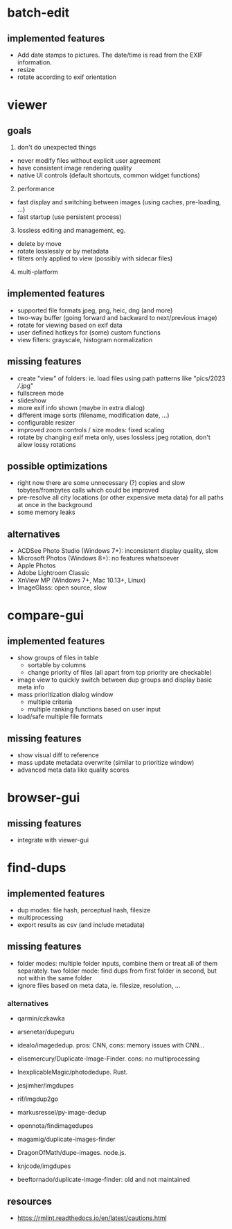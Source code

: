 # batch-edit

## implemented features

- Add date stamps to pictures. The date/time is read from the EXIF information.
- resize
- rotate according to exif orientation

# viewer

## goals

1. don't do unexpected things
  - never modify files without explicit user agreement
  - have consistent image rendering quality
  - native UI controls (default shortcuts, common widget functions)
2. performance
  - fast display and switching between images (using caches, pre-loading, ...)
  - fast startup (use persistent process)
3. lossless editing and management, eg.
  - delete by move
  - rotate losslessly or by metadata
  - filters only applied to view (possibly with sidecar files)
4. multi-platform

## implemented features

- supported file formats jpeg, png, heic, dng (and more)
- two-way buffer (going forward and backward to next/previous image)
- rotate for viewing based on exif data
- user defined hotkeys for (some) custom functions
- view filters: grayscale, histogram normalization

## missing features

- create "view" of folders: ie. load files using path patterns like "pics/2023 */*.jpg"
- fullscreen mode
- slideshow
- more exif info shown (maybe in extra dialog)
- different image sorts (filename, modification date, ...)
- configurable resizer
- improved zoom controls / size modes: fixed scaling
- rotate by changing exif meta only, uses lossless jpeg rotation, don't allow lossy rotations

## possible optimizations

- right now there are some unnecessary (?) copies and slow tobytes/frombytes calls which could be improved
- pre-resolve all city locations (or other expensive meta data) for all paths at once in the background
- some memory leaks

## alternatives

- ACDSee Photo Studio (Windows 7+): inconsistent display quality, slow
- Microsoft Photos (Windows 8+): no features whatsoever
- Apple Photos
- Adobe Lightroom Classic
- XnView MP (Windows 7+, Mac 10.13+, Linux)
- ImageGlass: open source, slow

# compare-gui

## implemented features

- show groups of files in table
  - sortable by columns
  - change priority of files (all apart from top priority are checkable)
- image view to quickly switch between dup groups and display basic meta info
- mass prioritization dialog window
  - multiple criteria
  - multiple ranking functions based on user input
- load/safe multiple file formats

## missing features

- show visual diff to reference
- mass update metadata overwrite (similar to prioritize window)
- advanced meta data like quality scores

# browser-gui

## missing features

- integrate with viewer-gui

# find-dups

## implemented features

- dup modes: file hash, perceptual hash, filesize
- multiprocessing
- export results as csv (and include metadata)

## missing features

- folder modes: multiple folder inputs, combine them or treat all of them separately. two folder mode: find dups from first folder in second, but not within the same folder
- ignore files based on meta data, ie. filesize, resolution, ...

### alternatives

- qarmin/czkawka
- arsenetar/dupeguru

- idealo/imagededup. pros: CNN, cons: memory issues with CNN...
- elisemercury/Duplicate-Image-Finder. cons: no multiprocessing
- InexplicableMagic/photodedupe. Rust.
- jesjimher/imgdupes
- rif/imgdup2go
- markusressel/py-image-dedup
- opennota/findimagedupes
- magamig/duplicate-images-finder
- DragonOfMath/dupe-images. node.js.
- knjcode/imgdupes
- beeftornado/duplicate-image-finder: old and not maintained

## resources

- https://rmlint.readthedocs.io/en/latest/cautions.html
